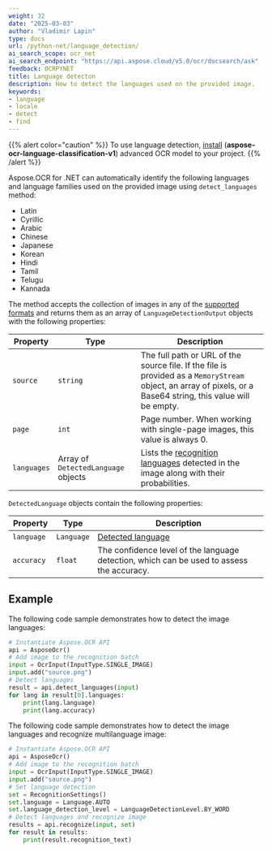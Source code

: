 ```yaml
---
weight: 32
date: "2025-03-03"
author: "Vladimir Lapin"
type: docs
url: /python-net/language_detection/
ai_search_scope: ocr_net
ai_search_endpoint: "https://api.aspose.cloud/v5.0/ocr/docsearch/ask"
feedback: OCRPYNET
title: Language detecton
description: How to detect the languages used on the provided image.
keywords:
- language
- locale
- detect
- find
---
```


{{% alert color="caution" %}} 
To use language detection, [install](/ocr/python-net/modules/) (**aspose-ocr-language-classification-v1**) advanced OCR model to your project.
{{% /alert %}}

Aspose.OCR for .NET can automatically identify the following languages and language families used on the provided image using `detect_languages` method:

- Latin
- Cyrillic
- Arabic
- Chinese
- Japanese
- Korean
- Hindi
- Tamil
- Telugu
- Kannada

The method accepts the collection of images in any of the [supported formats](/ocr/python-net/supported-file-formats/) and returns them as an array of `LanguageDetectionOutput` objects with the following properties:

Property    | Type                                | Description
----------- | ----------------------------------- | -----------
`source`    | `string`                            | The full path or URL of the source file. If the file is provided as a `MemoryStream` object, an array of pixels, or a Base64 string, this value will be empty.
`page`      | `int`                               | Page number. When working with single-page images, this value is always 0.
`languages` | Array of `DetectedLanguage` objects | Lists the [recognition languages](/ocr/python-net/languages/) detected in the image along with their probabilities.

`DetectedLanguage` objects contain the following properties:

Property    | Type       | Description
----------- | ---------- | -----------
`language ` | `Language` | [Detected language](/ocr/python-net/languages/)
`accuracy ` | `float`    | The confidence level of the language detection, which can be used to assess the accuracy.

## Example

The following code sample demonstrates how to detect the image languages:

```python
# Instantiate Aspose.OCR API
api = AsposeOcr()
# Add image to the recognition batch
input = OcrInput(InputType.SINGLE_IMAGE)
input.add("source.png")
# Detect languages
result = api.detect_languages(input)
for lang in result[0].languages:
    print(lang.language)
    print(lang.accuracy)
```

The following code sample demonstrates how to detect the image languages and recognize multilanguage image:

```python
# Instantiate Aspose.OCR API
api = AsposeOcr()
# Add image to the recognition batch
input = OcrInput(InputType.SINGLE_IMAGE)
input.add("source.png")
# Set language detection
set = RecognitionSettings()
set.language = Language.AUTO
set.language_detection_level = LanguageDetectionLevel.BY_WORD
# Detect languages and recognize image     
results = api.recognize(input, set)
for result in results:
    print(result.recognition_text)
```
